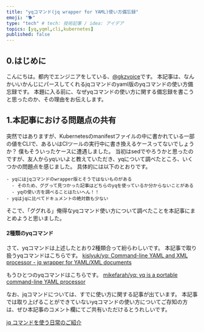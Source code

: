 ```yaml
---
title: "yqコマンド(jq wrapper for YAML)使い方備忘録"
emoji: "🐕"
type: "tech" # tech: 技術記事 / idea: アイデア
topics: [yq,yqml,cli,kubernetes]
published: false
---
```


## 0.はじめに
こんにちは。都内でエンジニアをしている、[@gkzvoice](https://twitter.com/gkzvoice)です。
本記事は、なんかいいかんじにパースしてくれるjqコマンドのyaml版のyqコマンドの使い方備忘録です。
本題に入る前に、なぜyqコマンドの使い方に関する備忘録を書こうと思ったのか、その理由をお伝えします。

## 1.本記事における問題点の共有
突然ではありますが、Kubernetesのmanifestファイルの中に書かれている一部の値をCLIで、あるいはCIツールの実行中に書き換えるケースってないでしょうか？
僕もそういったケースに遭遇しました。
当初はsedでやろうかと思ったのですが、友人からyqいいよと教えていただき、yqについて調べたところ、いくつかの問題点を感じました。
具体的には以下のとおりです。

```
- yqにはjqコマンドのwrapper版とそうではないものがある
  - そのため、ググって見つかった記事はどちらのyqを使っているか分からないことがある
  - yqの使い方を調べることはたいへん！！
- yqはjqに比べてドキュメントの絶対数も少ない
```

そこで、「ググれる」俺得なyqコマンド使い方について調べたことを本記事にまとめようと思いました。

#### 2種類のyqコマンド
さて、yqコマンドは上述したとおり2種類合って紛らわしいです。
本記事で取り扱うyqコマンドはこちらです。
[kislyuk/yq: Command-line YAML and XML processor - jq wrapper for YAML/XML documents](https://github.com/kislyuk/yq)

もうひとつのyqコマンドはこちらです。
[mikefarah/yq: yq is a portable command-line YAML processor](https://github.com/mikefarah/yq)

なお、jqコマンドについては、すでに使い方に関する記事が出ています。
本記事では取り上げることができていないyqコマンドの使い方についてご存知の方は、ぜひ本記事のコメント欄にてご共有いただけるとうれしいです。

[jq コマンドを使う日常のご紹介](https://twitter.com/gkzvoice/status/1337681052639227910?s=20)




